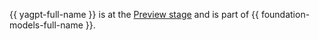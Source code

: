 {{ yagpt-full-name }} is at the [Preview stage](../../overview/concepts/launch-stages.md) and is part of {{ foundation-models-full-name }}.